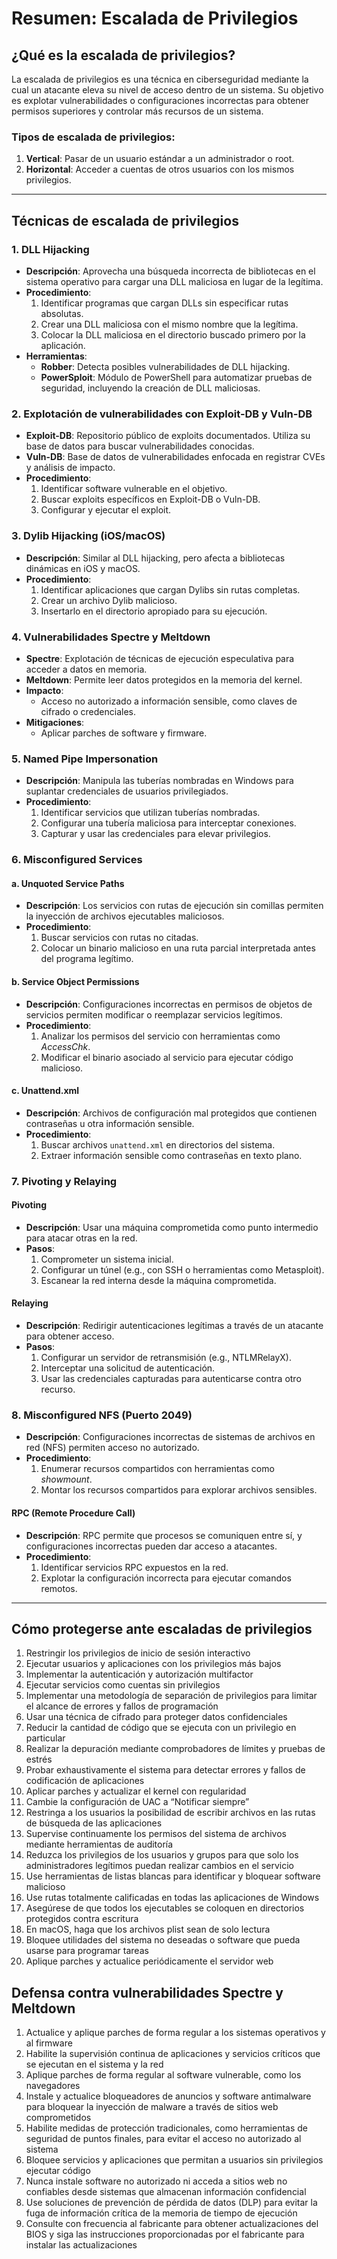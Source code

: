 # Resumen: Escalada de Privilegios

## ¿Qué es la escalada de privilegios?
La escalada de privilegios es una técnica en ciberseguridad mediante la cual un atacante eleva su nivel de acceso dentro de un sistema. Su objetivo es explotar vulnerabilidades o configuraciones incorrectas para obtener permisos superiores y controlar más recursos de un sistema.  
### Tipos de escalada de privilegios:
1. **Vertical**: Pasar de un usuario estándar a un administrador o root.
2. **Horizontal**: Acceder a cuentas de otros usuarios con los mismos privilegios.

---

## Técnicas de escalada de privilegios

### 1. **DLL Hijacking**
- **Descripción**: Aprovecha una búsqueda incorrecta de bibliotecas en el sistema operativo para cargar una DLL maliciosa en lugar de la legítima.
- **Procedimiento**:
  1. Identificar programas que cargan DLLs sin especificar rutas absolutas.
  2. Crear una DLL maliciosa con el mismo nombre que la legítima.
  3. Colocar la DLL maliciosa en el directorio buscado primero por la aplicación.
- **Herramientas**:
  - **Robber**: Detecta posibles vulnerabilidades de DLL hijacking.
  - **PowerSploit**: Módulo de PowerShell para automatizar pruebas de seguridad, incluyendo la creación de DLL maliciosas.

### 2. **Explotación de vulnerabilidades con Exploit-DB y Vuln-DB**
- **Exploit-DB**: Repositorio público de exploits documentados. Utiliza su base de datos para buscar vulnerabilidades conocidas.
- **Vuln-DB**: Base de datos de vulnerabilidades enfocada en registrar CVEs y análisis de impacto.
- **Procedimiento**:
  1. Identificar software vulnerable en el objetivo.
  2. Buscar exploits específicos en Exploit-DB o Vuln-DB.
  3. Configurar y ejecutar el exploit.

### 3. **Dylib Hijacking (iOS/macOS)**
- **Descripción**: Similar al DLL hijacking, pero afecta a bibliotecas dinámicas en iOS y macOS.
- **Procedimiento**:
  1. Identificar aplicaciones que cargan Dylibs sin rutas completas.
  2. Crear un archivo Dylib malicioso.
  3. Insertarlo en el directorio apropiado para su ejecución.

### 4. **Vulnerabilidades Spectre y Meltdown**
- **Spectre**: Explotación de técnicas de ejecución especulativa para acceder a datos en memoria.
- **Meltdown**: Permite leer datos protegidos en la memoria del kernel.
- **Impacto**:
  - Acceso no autorizado a información sensible, como claves de cifrado o credenciales.
- **Mitigaciones**:
  - Aplicar parches de software y firmware.

### 5. **Named Pipe Impersonation**
- **Descripción**: Manipula las tuberías nombradas en Windows para suplantar credenciales de usuarios privilegiados.
- **Procedimiento**:
  1. Identificar servicios que utilizan tuberías nombradas.
  2. Configurar una tubería maliciosa para interceptar conexiones.
  3. Capturar y usar las credenciales para elevar privilegios.

### 6. **Misconfigured Services**
#### a. **Unquoted Service Paths**
- **Descripción**: Los servicios con rutas de ejecución sin comillas permiten la inyección de archivos ejecutables maliciosos.
- **Procedimiento**:
  1. Buscar servicios con rutas no citadas.
  2. Colocar un binario malicioso en una ruta parcial interpretada antes del programa legítimo.
  
#### b. **Service Object Permissions**
- **Descripción**: Configuraciones incorrectas en permisos de objetos de servicios permiten modificar o reemplazar servicios legítimos.
- **Procedimiento**:
  1. Analizar los permisos del servicio con herramientas como *AccessChk*.
  2. Modificar el binario asociado al servicio para ejecutar código malicioso.

#### c. **Unattend.xml**
- **Descripción**: Archivos de configuración mal protegidos que contienen contraseñas u otra información sensible.
- **Procedimiento**:
  1. Buscar archivos `unattend.xml` en directorios del sistema.
  2. Extraer información sensible como contraseñas en texto plano.

### 7. Pivoting y Relaying
#### **Pivoting**
- **Descripción**: Usar una máquina comprometida como punto intermedio para atacar otras en la red.
- **Pasos**:
  1. Comprometer un sistema inicial.
  2. Configurar un túnel (e.g., con SSH o herramientas como Metasploit).
  3. Escanear la red interna desde la máquina comprometida.

#### **Relaying**
- **Descripción**: Redirigir autenticaciones legítimas a través de un atacante para obtener acceso.
- **Pasos**:
  1. Configurar un servidor de retransmisión (e.g., NTLMRelayX).
  2. Interceptar una solicitud de autenticación.
  3. Usar las credenciales capturadas para autenticarse contra otro recurso.

### 8. Misconfigured NFS (Puerto 2049)
- **Descripción**: Configuraciones incorrectas de sistemas de archivos en red (NFS) permiten acceso no autorizado.
- **Procedimiento**:
  1. Enumerar recursos compartidos con herramientas como *showmount*.
  2. Montar los recursos compartidos para explorar archivos sensibles.

#### RPC (Remote Procedure Call)
- **Descripción**: RPC permite que procesos se comuniquen entre sí, y configuraciones incorrectas pueden dar acceso a atacantes.
- **Procedimiento**:
  1. Identificar servicios RPC expuestos en la red.
  2. Explotar la configuración incorrecta para ejecutar comandos remotos.
 
---

## Cómo protegerse ante escaladas de privilegios

1. Restringir los privilegios de inicio de sesión interactivo
2. Ejecutar usuarios y aplicaciones con los privilegios más bajos
3. Implementar la autenticación y autorización multifactor
4. Ejecutar servicios como cuentas sin privilegios
5. Implementar una metodología de separación de privilegios para limitar el alcance de errores y fallos de programación
6. Usar una técnica de cifrado para proteger datos confidenciales
7. Reducir la cantidad de código que se ejecuta con un privilegio en particular
8. Realizar la depuración mediante comprobadores de límites y pruebas de estrés
9. Probar exhaustivamente el sistema para detectar errores y fallos de codificación de aplicaciones
10. Aplicar parches y actualizar el kernel con regularidad
11. Cambie la configuración de UAC a “Notificar siempre”
12. Restringa a los usuarios la posibilidad de escribir archivos en las rutas de búsqueda de las aplicaciones
13. Supervise continuamente los permisos del sistema de archivos mediante herramientas de auditoría
14. Reduzca los privilegios de los usuarios y grupos para que solo los administradores legítimos puedan realizar cambios en el servicio
15. Use herramientas de listas blancas para identificar y bloquear software malicioso
16. Use rutas totalmente calificadas en todas las aplicaciones de Windows
17. Asegúrese de que todos los ejecutables se coloquen en directorios protegidos contra escritura
18. En macOS, haga que los archivos plist sean de solo lectura
19. Bloquee utilidades del sistema no deseadas o software que pueda usarse para programar tareas
20. Aplique parches y actualice periódicamente el servidor web

## Defensa contra vulnerabilidades Spectre y Meltdown

1. Actualice y aplique parches de forma regular a los sistemas operativos y al firmware
2. Habilite la supervisión continua de aplicaciones y servicios críticos que se ejecutan en el sistema y la red
3. Aplique parches de forma regular al software vulnerable, como los navegadores
4. Instale y actualice bloqueadores de anuncios y software antimalware para bloquear la inyección de malware a través de sitios web comprometidos
5. Habilite medidas de protección tradicionales, como herramientas de seguridad de puntos finales, para evitar el acceso no autorizado al sistema
6. Bloquee servicios y aplicaciones que permitan a usuarios sin privilegios ejecutar código
7. Nunca instale software no autorizado ni acceda a sitios web no confiables desde sistemas que almacenan información confidencial
8. Use soluciones de prevención de pérdida de datos (DLP) para evitar la fuga de información crítica de la memoria de tiempo de ejecución
9. Consulte con frecuencia al fabricante para obtener actualizaciones del BIOS y siga las instrucciones proporcionadas por el fabricante para instalar las actualizaciones
